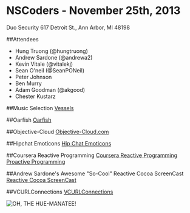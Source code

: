 # NSCoders - November 25th, 2013
Duo Security
617 Detroit St.,
Ann Arbor, MI 48198

##Attendees
- Hung Truong (@hungtruong)
- Andrew Sardone (@andrewa2)
- Kevin Vitale (@vitalekj)
- Sean O'neil (@SeanPONeil)
- Peter Johnson
- Ben Murry
- Adam Goodman (@akgood)
- Chester Kustarz

##Music Selection
[Vessels](http://open.spotify.com/artist/6Y1nACvxtuuTjKx2b4Rwmb)

##Oarfish
[Oarfish](http://en.wikipedia.org/wiki/Oarfish)


##Objective-Cloud
[Objective-Cloud.com](http://objective-cloud.com/)

##Hipchat Emoticons
[Hip Chat Emoticons](http://hipchat-emoticons.nyh.name)

##Coursera Reactive Programming
[Coursera Reactive Programming](https://www.coursera.org/course/reactive)
[Proactive Programming](http://en.wikipedia.org/wiki/ProActive)

##Andrew Sardone's Awesome "So-Cool" Reactive Cocoa ScreenCast
[Reactive Cocoa ScreenCast](https://speakerdeck.com/andrewsardone/reactivecocoa-at-mobidevday-2013)

##VCURLConnections
[VCURLConnections](https://github.com/dstnbrkr/VCRURLConnection)

![OH, THE HUE-MANATEE!](http://i.imgur.com/jALYM.gif)

